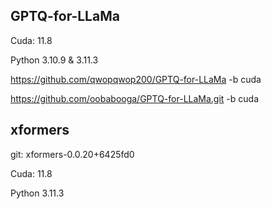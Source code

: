 ## GPTQ-for-LLaMa
Cuda: 11.8

Python 3.10.9 & 3.11.3

https://github.com/qwopqwop200/GPTQ-for-LLaMa -b cuda

https://github.com/oobabooga/GPTQ-for-LLaMa.git -b cuda




## xformers

git: xformers-0.0.20+6425fd0

Cuda: 11.8

Python 3.11.3
